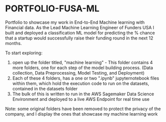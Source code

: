 # PORTFOLIO-FUSA-ML
Portfolio to showcase my work in End-to-End Machine learning with Financial data. As the Lead Machine Learning Engineer of Funders USA I built and deployed a classification ML model for predicting the % chance that a startup would successfully raise their funding round in the next 12 months. 

To start exploring:
1. open up the folder titled, "machine learning" - This folder contains 4 more folders, one for each step of the model building process. (Data collection, Data Preprocessing, Model Testing, and Deployment)
2. Each of these 4 folders, has a one or two ".ipynb" jupyternotebook files within them, which hold the execution code to run on the datasets, contained in the datasets folder
3. The bulk of this is written to run in the AWS Sagemaker Data Science Environment and deployed to a live AWS Endpoint for real time use



Note: some original folders have been removed to protect the privacy of the company, and I display the ones that showcase my machine learning work
